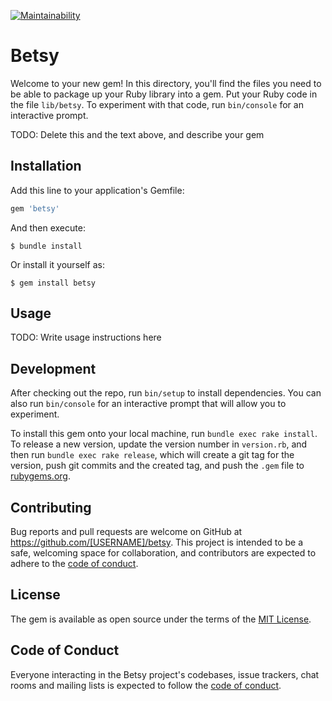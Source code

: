 [![Maintainability](https://api.codeclimate.com/v1/badges/11674e695f86e7507fb9/maintainability)](https://codeclimate.com/github/JaceBayless/betsy/maintainability)

# Betsy

Welcome to your new gem! In this directory, you'll find the files you need to be able to package up your Ruby library into a gem. Put your Ruby code in the file `lib/betsy`. To experiment with that code, run `bin/console` for an interactive prompt.

TODO: Delete this and the text above, and describe your gem

## Installation

Add this line to your application's Gemfile:

```ruby
gem 'betsy'
```

And then execute:

    $ bundle install

Or install it yourself as:

    $ gem install betsy

## Usage

TODO: Write usage instructions here

## Development

After checking out the repo, run `bin/setup` to install dependencies. You can also run `bin/console` for an interactive prompt that will allow you to experiment.

To install this gem onto your local machine, run `bundle exec rake install`. To release a new version, update the version number in `version.rb`, and then run `bundle exec rake release`, which will create a git tag for the version, push git commits and the created tag, and push the `.gem` file to [rubygems.org](https://rubygems.org).

## Contributing

Bug reports and pull requests are welcome on GitHub at https://github.com/[USERNAME]/betsy. This project is intended to be a safe, welcoming space for collaboration, and contributors are expected to adhere to the [code of conduct](https://github.com/[USERNAME]/betsy/blob/master/CODE_OF_CONDUCT.md).

## License

The gem is available as open source under the terms of the [MIT License](https://opensource.org/licenses/MIT).

## Code of Conduct

Everyone interacting in the Betsy project's codebases, issue trackers, chat rooms and mailing lists is expected to follow the [code of conduct](https://github.com/[USERNAME]/betsy/blob/master/CODE_OF_CONDUCT.md).
